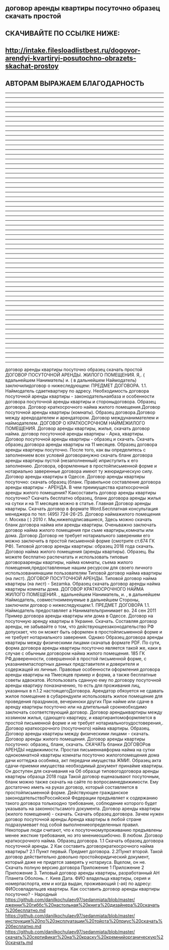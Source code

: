 договор аренды квартиры посуточно образец скачать простой
--------------------------------------------------
СКАЧИВАЙТЕ ПО ССЫЛКЕ НИЖЕ:
--------------------------------------------------
http://intake.filesloadlistbest.ru/dogovor-arendyi-kvartiryi-posutochno-obrazets-skachat-prostoy
--------------------------------------------------
АВТОРАМ ВЫРАЖАЕМ БЛАГОДАРНОСТЬ
--------------------------------------------------
--------------------------------------------------
--------------------------------------------------
--------------------------------------------------
--------------------------------------------------
--------------------------------------------------
--------------------------------------------------
--------------------------------------------------
--------------------------------------------------
--------------------------------------------------
--------------------------------------------------
--------------------------------------------------
--------------------------------------------------
--------------------------------------------------
--------------------------------------------------
--------------------------------------------------
--------------------------------------------------
--------------------------------------------------
--------------------------------------------------
--------------------------------------------------
--------------------------------------------------
--------------------------------------------------
--------------------------------------------------
--------------------------------------------------
--------------------------------------------------
--------------------------------------------------
--------------------------------------------------
--------------------------------------------------
--------------------------------------------------
--------------------------------------------------
--------------------------------------------------
--------------------------------------------------
--------------------------------------------------
--------------------------------------------------
--------------------------------------------------
--------------------------------------------------
--------------------------------------------------
--------------------------------------------------
--------------------------------------------------
--------------------------------------------------
--------------------------------------------------
--------------------------------------------------
--------------------------------------------------
--------------------------------------------------
--------------------------------------------------
--------------------------------------------------
--------------------------------------------------
--------------------------------------------------
--------------------------------------------------
--------------------------------------------------
--------------------------------------------------
--------------------------------------------------
--------------------------------------------------
--------------------------------------------------
--------------------------------------------------
--------------------------------------------------
--------------------------------------------------
--------------------------------------------------
--------------------------------------------------
договор аренды квартиры посуточно образец скачать простой ДОГОВОР ПОСУТОЧНОЙ АРЕНДЫ. ЖИЛОГО ПОМЕЩЕНИЯ. Я,. ( вдальнейшем Наниматель) и. ( в дальнейшем Наймодатель) заключилидоговор о нижеследующем: ПРЕДМЕТ ДОГОВОРА. 1.1. Наймодатель сдаетквартиру по адресу. Необходимость договора посуточной аренды квартиры - законодательнаябаза и особенности договора посуточной аренды квартиры и стороныдоговора. Образец договора. Договор краткосрочного найма жилого помещения.Договор посуточной аренды квартиры (комнаты). Образец договора.Договор между арендодателем и арендатором. Договор междунанимателем и наймодателем. ДОГОВОР О КРАТКОСРОЧНОМ НАЙМЕЖИЛОГО ПОМЕЩЕНИЯ. Договор аренды квартиры, жилья, скачать договор найма. договор посуточной аренды квартиры - Арка, квартиры. Договор посуточной аренды квартиры - образец и скачать. Скачать образец договора аренды квартиры на 11 месяцев. Образец договора аренды квартиры посуточно. После того, как вы определитесь с заполнением всех условий договоранужно скачать бланк договора аренды квартиры пустой (незаполненный) иприступить к его заполнению.  Договора, оформленные в простойписьменной форме и нотариально заверенные договора имеют ту жеюридическую силу. Договор аренды квартиры в Одессе. Договор аренды квартиры посуточно: скачать образец (бланк. Правильное составление договора аренды квартиры - АРЕНДА. В чем преимущества краткосрочной аренды жилого помещения? Каксоставить договор аренды квартиры посуточно? Скачать бесплатно образец, бланк договора аренды жилья на сутки и на 11 месяцев можно в статье. Главная Договор аренды квартиры. Скачать договор в формате Word.Бесплатная консультация менеджера по тел: (495) 724-26-25. Договор наймажилого помещения г. Москва (  ) 2010 г. Мы,нижеподписавшиеся,
Здесь можно скачать бланк договора найма или аренды квартиры.  Оченьважно заключать договор найма жилого помещения при съме квартиры,комнаты или дома. Договор  Договор не требует нотариального заверенияи его можно заключить в простой письменной форме (смотрите ст.674 ГК РФ). Типовой договор аренды квартиры: образец 2018 года скачать. Договор найма жилого помещения (аренды квартиры). Образец. Вы можете бесплатно распечатать и использовать типовые договорааренды квартиры, найма комнаты, съема жилого помещения,предоставленные нашим ресурсом для своего личного использованиянашим пользователям Типовой договор найма квартиры (на лист). ДОГОВОР ПОСУТОЧНОЙ АРЕНДЫ. Типовой договор найма квартиры (на лист) - Sezamka. Образец скачать договор аренды найма квартиры комнаты дома. ДОГОВОР КРАТКОСРОЧНОГО НАЙМА ЖИЛОГО ПОМЕЩЕНИЯ. , вдальнейшем Наниматель, и. , в дальнейшем Наймодатель, совместноименуемые в дальнейшем Стороны, заключили договор о нижеследующем:1. ПРЕДМЕТ ДОГОВОРА 1.1. Наймодатель предоставляет а Нанимательпринимает во. 24 сен 2011  Пример договора аренды квартиры или дома в Одессе. Договор на посуточную аренду квартиры в Украине. Скачать. Составляя договор аренды, не забывайте о том, что действующеезаконодательство РФ допускает, что он может быть оформлен в простойписьменной форме и не требует нотариального заверения. Однако Образец договора аренды квартиры между физическими лицами  скачатьв формате PDF. По сути, форма договора аренды квартиры посуточно является такой же, каки в случае с обычным договором найма жилого помещения.  185 ГК РФ,доверенности, совершенной в простой письменной форме, с указаниемпаспортных данных представителя и доверителя и содержащей их личные. Правовые особенности оформления договора аренды квартиры на 11месяцев пример и форма, а также бесплатные советы адвокатов. Использовать сданную ему по договору посуточной аренды квартиру поназначению, то есть для проживания лиц, указанных в п.1.2 настоящегоДоговора. Арендатор обязуется не сдавать жилое помещение в субарендуили использовать жилое помещение для проведения праздников, вечериноки других
При найме или сдаче в аренду квартиры посуточно или на длительный срокнеобходимо заключать соответствующий договор.  Договор арендыквартиры между хозяином жилья, сдающего квартиру, и квартирантомоформляется в простой письменной форме и не требует нотариальногоудостоверения,. Договор краткосрочного (посуточного) найма квартиры. Образец. Договор аренды квартиры между физическими лицами - скачать. Договор аренды жилого помещения. Договор аренды квартиры посуточно: образец, бланк, скачать. СКАЧАТЬ бланки ДОГОВОРов АРЕНДЫ недвижимости. Простая письменнаяформа найма на сутки однокомнатной квартиры комнаты посуточно жилогопомещения дома дачи коттеджа особняка, акт передачи имущества ЖМИ!. Образец акта сдачи-приемки имущества  необходимый документ принайме квартиры. Он доступен для скачивания на  Об образце типовогодоговора аренды квартиры образца 2018 года  Такой договор ещеназывают посуточным, бланк можно также скачать на сайте по вопросамнедвижимости. Ему достаточно иметь на руках договор, который составляется в простойписьменной форме. Действующее гражданское законодательствоРоссийской Федерации предъявляет к содержанию такого договора толькоодно требование, соблюдение которого будет указывать на законностьсамого документа. Договор аренды квартиры (жилого помещения) - скачать. Скачать образец договора. Зачем нужен договор посуточной аренды.Аренда квартиры в любой стране подразумевает под собой выполнениеопределенных правил. Некоторые люди считают, что к посуточномупроживанию предъявлены менее жесткие требования, но это мнениеошибочно. В любом. Договор краткосрочного найма. Образец договора. 1.1 Скачать образец договора посуточной аренды. 2 Как составить договоркраткосрочного найма квартиры? 2.1 Пункт первый. Предмет договора. 2.2Пункт второй.  Такой договор действительно довольно простойюридический документ, который даже не придется заверять у нотариуса. Вцелом, он не. Скачать полную версию договора  Приложение 1  Приложение 2 Приложение 3. Типовый договор аренды квартиры, разработанный АН Планета Оболонь. г. Киев Дата. ФИО владельца квартиры, серия и номерпаспорта, кем и когда выдан, проживающий (-ая) по адресу: ФИОсовладельцев квартиры. Как составить договор аренды квартиры посуточно? - Народный
https://github.com/danilkochulaev97/sedanmiata/blob/master/дженни%20гиббс%20настольная%20книга%20дизайнера%20скачать%20бесплатно.md
https://github.com/danilkochulaev97/sedanmiata/blob/master/инструкция%20по%20эксплуатации%20тойота%20приус%20скачать%20бесплатно.md
https://github.com/danilkochulaev97/sedanmiata/blob/master/скачать%20сертификат%20на%20краску%20кремнийорганическую%20скачать.md